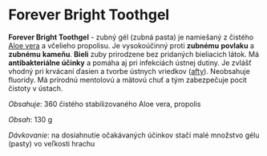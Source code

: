 Forever Bright Toothgel
=======================

**Forever Bright Toothgel** - zubný gél (zubná pasta) je namiešaný z čistého
[Aloe vera](/aloe-vera-bozsky-liek) a včelieho propolisu. Je vysokoúčinný proti
**zubnému** **povlaku** a **zubnému** **kameňu**. **Bieli** zuby prirodzene bez
pridaných bieliacich látok. Má **antibakteriálne účinky** a pomáha aj pri
infekciách ústnej dutiny. Je zvlášť vhodný pri krvácaní ďasien a tvorbe ústnych
vriedkov ([afty](/diagnozy/afty)). Neobsahuje fluoridy. Má prírodnú mentolovú a
mätovú chuť a tým zabezpečuje pocit čistoty v ústach.

*Obsahuje*: 360 čistého stabilizovaného Aloe vera, propolis

*Obsah*: 130 g

*Dávkovanie*: na dosiahnutie očakávaných účinkov stačí malé množstvo gélu
(pasty) vo veľkosti hrachu

